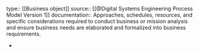 type:: [[Business object]]
source:: [[@Digital Systems Engineering Process Model Version 1]]
documentation:: Approaches, schedules, resources, and specific considerations required to conduct business or mission analysis and ensure business needs are elaborated and formalized into business requirements.

-